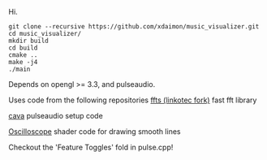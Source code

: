 Hi.

```
git clone --recursive https://github.com/xdaimon/music_visualizer.git
cd music_visualizer/
mkdir build
cd build
cmake ..
make -j4
./main
```

Depends on opengl >= 3.3, and pulseaudio.

Uses code from the following repositories
<a href="https://github.com/linkotec/ffts">ffts (linkotec fork)</a>
	fast fft library

<a href="https://github.com/karlstav/cava">cava</a>
	pulseaudio setup code

<a href="https://github.com/kritzikratzi/Oscilloscope">Oscilloscope</a>
	shader code for drawing smooth lines

Checkout the 'Feature Toggles' fold in pulse.cpp!
